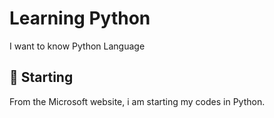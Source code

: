 # Learning Python

I want to know Python Language

## :rocket: Starting


From the Microsoft website, i am starting  my codes in Python.









